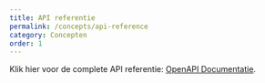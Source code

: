 ```yaml
---
title: API referentie
permalink: /concepts/api-reference
category: Concepten
order: 1
---
```


Klik hier voor de complete API referentie: [OpenAPI Documentatie](../api-ref.html).

